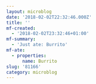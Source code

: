 ```yaml
---
layout: microblog
date: '2018-02-02T22:32:46.000Z'
title: ''
mf-created:
  - '2018-02-02T23:32:46+01:00'
mf-summary:
  - 'Just ate: Burrito'
mf-ate:
  - properties:
      name: Burrito
slug: '81166'
category: microblog
---
```

